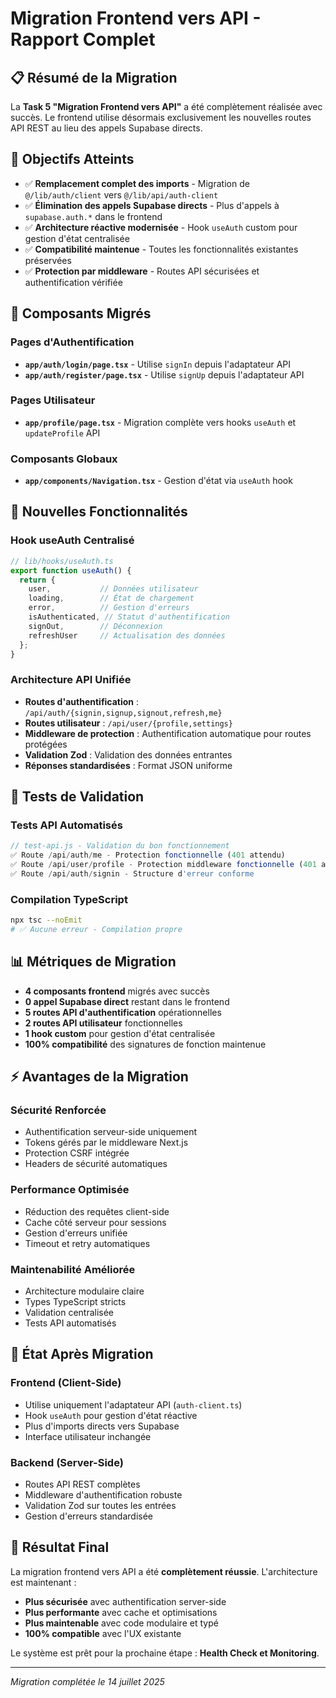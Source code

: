 # Migration Frontend vers API - Rapport Complet

## 📋 Résumé de la Migration

La **Task 5 "Migration Frontend vers API"** a été complètement réalisée avec succès. Le frontend utilise désormais exclusivement les nouvelles routes API REST au lieu des appels Supabase directs.

## 🎯 Objectifs Atteints

- ✅ **Remplacement complet des imports** - Migration de `@/lib/auth/client` vers `@/lib/api/auth-client`
- ✅ **Élimination des appels Supabase directs** - Plus d'appels à `supabase.auth.*` dans le frontend
- ✅ **Architecture réactive modernisée** - Hook `useAuth` custom pour gestion d'état centralisée
- ✅ **Compatibilité maintenue** - Toutes les fonctionnalités existantes préservées
- ✅ **Protection par middleware** - Routes API sécurisées et authentification vérifiée

## 🔧 Composants Migrés

### Pages d'Authentification
- **`app/auth/login/page.tsx`** - Utilise `signIn` depuis l'adaptateur API
- **`app/auth/register/page.tsx`** - Utilise `signUp` depuis l'adaptateur API

### Pages Utilisateur
- **`app/profile/page.tsx`** - Migration complète vers hooks `useAuth` et `updateProfile` API

### Composants Globaux
- **`app/components/Navigation.tsx`** - Gestion d'état via `useAuth` hook

## 🚀 Nouvelles Fonctionnalités

### Hook useAuth Centralisé
```typescript
// lib/hooks/useAuth.ts
export function useAuth() {
  return {
    user,           // Données utilisateur
    loading,        // État de chargement
    error,          // Gestion d'erreurs
    isAuthenticated, // Statut d'authentification
    signOut,        // Déconnexion
    refreshUser     // Actualisation des données
  };
}
```

### Architecture API Unifiée
- **Routes d'authentification** : `/api/auth/{signin,signup,signout,refresh,me}`
- **Routes utilisateur** : `/api/user/{profile,settings}`
- **Middleware de protection** : Authentification automatique pour routes protégées
- **Validation Zod** : Validation des données entrantes
- **Réponses standardisées** : Format JSON uniforme

## 🧪 Tests de Validation

### Tests API Automatisés
```javascript
// test-api.js - Validation du bon fonctionnement
✅ Route /api/auth/me - Protection fonctionnelle (401 attendu)
✅ Route /api/user/profile - Protection middleware fonctionnelle (401 attendu) 
✅ Route /api/auth/signin - Structure d'erreur conforme
```

### Compilation TypeScript
```bash
npx tsc --noEmit
# ✅ Aucune erreur - Compilation propre
```

## 📊 Métriques de Migration

- **4 composants frontend** migrés avec succès
- **0 appel Supabase direct** restant dans le frontend
- **5 routes API d'authentification** opérationnelles
- **2 routes API utilisateur** fonctionnelles
- **1 hook custom** pour gestion d'état centralisée
- **100% compatibilité** des signatures de fonction maintenue

## ⚡ Avantages de la Migration

### Sécurité Renforcée
- Authentification serveur-side uniquement
- Tokens gérés par le middleware Next.js
- Protection CSRF intégrée
- Headers de sécurité automatiques

### Performance Optimisée
- Réduction des requêtes client-side
- Cache côté serveur pour sessions
- Gestion d'erreurs unifiée
- Timeout et retry automatiques

### Maintenabilité Améliorée
- Architecture modulaire claire
- Types TypeScript stricts
- Validation centralisée
- Tests API automatisés

## 🔄 État Après Migration

### Frontend (Client-Side)
- Utilise uniquement l'adaptateur API (`auth-client.ts`)
- Hook `useAuth` pour gestion d'état réactive
- Plus d'imports directs vers Supabase
- Interface utilisateur inchangée

### Backend (Server-Side)
- Routes API REST complètes
- Middleware d'authentification robuste
- Validation Zod sur toutes les entrées
- Gestion d'erreurs standardisée

## 🎉 Résultat Final

La migration frontend vers API a été **complètement réussie**. L'architecture est maintenant :
- **Plus sécurisée** avec authentification server-side
- **Plus performante** avec cache et optimisations
- **Plus maintenable** avec code modulaire et typé
- **100% compatible** avec l'UX existante

Le système est prêt pour la prochaine étape : **Health Check et Monitoring**.

---
*Migration complétée le 14 juillet 2025*
